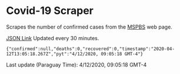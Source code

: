 # Covid-19 Scraper

Scrapes the number of confirmed cases from the [MSPBS](https://www.mspbs.gov.py/covid-19.php) web page.

[JSON Link](https://jmayalag.github.io/covid19-scrape/cases.json)
Updated every 30 minutes.
```
{"confirmed":null,"deaths":0,"recovered":0,"timestamp":"2020-04-12T13:05:18.267Z","pyt":"4/12/2020, 09:05:18 GMT-4"}
```
Last update (Paraguay Time): 4/12/2020, 09:05:18 GMT-4